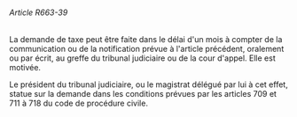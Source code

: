 ###### Article R663-39

La demande de taxe peut être faite dans le délai d'un mois à compter de la communication ou de la notification prévue à l'article précédent, oralement ou par écrit, au greffe du tribunal judiciaire ou de la cour d'appel. Elle est motivée.

Le président du tribunal judiciaire, ou le magistrat délégué par lui à cet effet, statue sur la demande dans les conditions prévues par les articles 709 et 711 à 718 du code de procédure civile.

